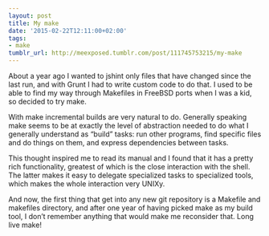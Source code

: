 ```yaml
---
layout: post
title: My make
date: '2015-02-22T12:11:00+02:00'
tags:
- make
tumblr_url: http://meexposed.tumblr.com/post/111745753215/my-make
---
```

About a year ago I wanted to jshint only files that have changed since the last run, and with Grunt I had to write custom code to do that. I used to be able to find my way through Makefiles in FreeBSD ports when I was a kid, so decided to try make.

With make incremental builds are very natural to do. Generally speaking make seems to be at exactly the level of abstraction needed to do what I generally understand as “build” tasks: run other programs, find specific files and do things on them, and express dependencies between tasks.

This thought inspired me to read its manual and I found that it has a pretty rich functionality, greatest of which is the close interaction with the shell. The latter makes it easy to delegate specialized tasks to specialized tools, which makes the whole interaction very UNIXy.

And now, the first thing that get into any new git repository is a Makefile and makefiles directory, and after one year of having picked make as my build tool, I don’t remember anything that would make me reconsider that. Long live make!
